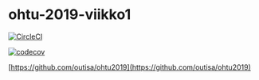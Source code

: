 # ohtu-2019-viikko1

[![CircleCI](https://circleci.com/gh/outisa/ohtu-2019-viikko1.svg?style=svg)](https://circleci.com/gh/outisa/ohtu-2019-viikko1)



[![codecov](https://codecov.io/gh/outisa/ohtu-2019-viikko1/branch/master/graph/badge.svg)](https://codecov.io/gh/outisa/ohtu-2019-viikko1)

[https://github.com/outisa/ohtu2019](https://github.com/outisa/ohtu2019)

